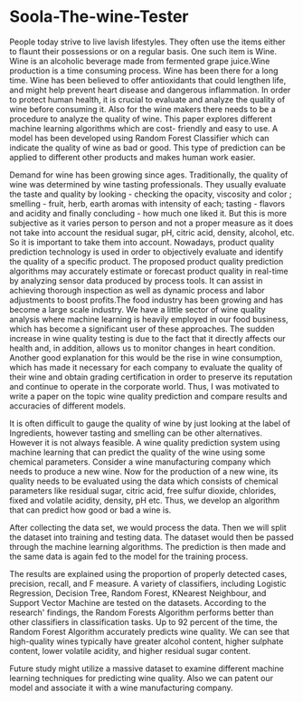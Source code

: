 # Soola-The-wine-Tester

People today strive to live lavish lifestyles. They often use the items either to flaunt their possessions or on a regular basis. One such item is Wine. Wine is an alcoholic beverage made from fermented grape juice.Wine production is a time consuming process. Wine has been there for a long time. Wine has been believed to offer antioxidants that could lengthen life, and might help prevent heart disease and dangerous inflammation. In order to protect human health, it is crucial to evaluate and analyze the quality of wine before consuming it. Also for the wine makers there needs to be a procedure to analyze the quality of wine. This paper explores different machine learning algorithms which are cost- friendly and easy to use. A model has been developed using Random Forest Classifier which can indicate the quality of wine as bad or good. This type of prediction can be applied to different other products and makes human work easier.

Demand for wine has been growing since ages. Traditionally, the quality of wine was
determined by wine tasting professionals. They usually evaluate the taste and quality by looking - checking the opacity, viscosity and color ; smelling - fruit, herb, earth aromas with intensity of each; tasting - flavors and acidity and finally concluding - how much one liked it. But this is more subjective as it varies person to person and not a proper measure as it does not take into account the residual sugar, pH, citric acid, density, alcohol, etc. So it is important to take them into account. Nowadays, product quality prediction technology is used in order to objectively evaluate and identify the quality of a specific product. The proposed product quality prediction algorithms may accurately estimate or forecast product quality in real-time by analyzing sensor data produced by process tools. It can assist in achieving thorough inspection as well as dynamic process and labor adjustments to boost profits.The food industry has been growing and has become a large scale industry. We have a little sector of wine quality analysis where machine learning is heavily employed in our food business, which has become a significant user of these approaches. The sudden increase in wine quality testing is due to the fact that it
directly affects our health and, in addition, allows us to monitor changes in heart condition. Another good explanation for this would be the rise in wine consumption, which has made it necessary for each company to evaluate the quality of their wine and obtain grading certification in order to preserve its reputation and continue to operate in the corporate world. Thus, I was motivated to write a paper on the topic wine quality prediction and compare results and accuracies of different models.

It is often difficult to gauge the quality of wine by just looking at the label of Ingredients, however tasting and smelling can be other alternatives. However it is not always feasible. A wine quality prediction system using machine learning that can predict the quality of the wine using some chemical parameters. Consider a wine manufacturing company which needs to produce a new wine. Now for the production of a new wine, its quality needs to be evaluated using the data which consists of chemical parameters like residual sugar, citric acid, free sulfur dioxide, chlorides, fixed and volatile acidity, density, pH etc. Thus, we develop an algorithm that can predict how good or bad a wine is.

After collecting the data set, we would process the data. Then we will split the dataset into training and testing data. The dataset would then be passed through the machine learning algorithms. The prediction
is then made and the same data is again fed to the model for the training process.

The results are explained using the proportion of properly detected cases, precision, recall, and F measure. A variety of classifiers, including Logistic Regression, Decision Tree, Random Forest, KNearest Neighbour, and Support Vector Machine are tested on the datasets. According to the research' findings, the Random Forests Algorithm performs better than other classifiers in classification tasks. Up to 92 percent of the time, the Random Forest Algorithm accurately predicts wine quality. We can see that high-quality wines typically
have greater alcohol content, higher sulphate content, lower volatile acidity, and higher residual sugar content.

Future study might utilize a massive dataset to examine different machine learning techniques for predicting wine quality. Also we can patent our model and associate it with a wine manufacturing company.
